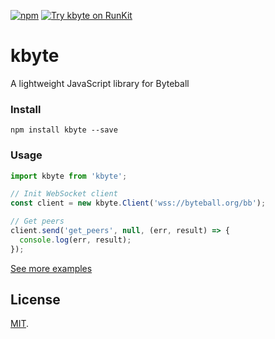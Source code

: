 [![npm](https://img.shields.io/npm/v/kbyte.svg)](https://www.npmjs.com/package/kbyte)
[![Try kbyte on RunKit](https://badge.runkitcdn.com/kbyte.svg)](https://runkit.com/bonustrack/kbyte)

# kbyte

A lightweight JavaScript library for Byteball

### Install
```
npm install kbyte --save
```

### Usage
```js
import kbyte from 'kbyte';

// Init WebSocket client
const client = new kbyte.Client('wss://byteball.org/bb');

// Get peers
client.send('get_peers', null, (err, result) => {
  console.log(err, result);
});
```
[See more examples](/test/test.js)

## License

[MIT](LICENSE).
